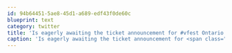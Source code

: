 ```yaml
---
id: 94b64451-5ae8-45d1-a689-edf43f0de60c
blueprint: text
category: twitter
title: 'Is eagerly awaiting the ticket announcement for #vfest Ontario.'
caption: 'Is eagerly awaiting the ticket announcement for <span class="hashtag hashtag_local">#<a href="http://tweettemp.darylchymko.ca/?tag=vfest">vfest</a> Ontario.'
---
```


